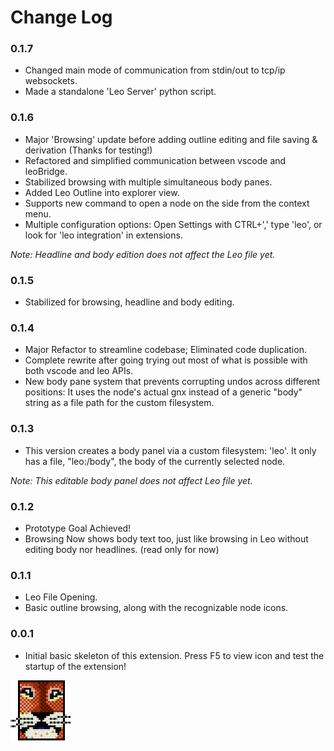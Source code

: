 # Change Log

### 0.1.7

- Changed main mode of communication from stdin/out to tcp/ip websockets.
- Made a standalone 'Leo Server' python script.

### 0.1.6

- Major 'Browsing' update before adding outline editing and file saving & derivation (Thanks for testing!)
- Refactored and simplified communication between vscode and leoBridge.
- Stabilized browsing with multiple simultaneous body panes.
- Added Leo Outline into explorer view.
- Supports new command to open a node on the side from the context menu.
- Multiple configuration options: Open Settings with CTRL+',' type 'leo', or look for 'leo integration' in extensions.

_Note: Headline and body edition does not affect the Leo file yet._

### 0.1.5

- Stabilized for browsing, headline and body editing.

### 0.1.4

- Major Refactor to streamline codebase; Eliminated code duplication.
- Complete rewrite after going trying out most of what is possible with both vscode and leo APIs.
- New body pane system that prevents corrupting undos across different positions: It uses the node's actual gnx instead of a generic "body" string as a file path for the custom filesystem.

### 0.1.3

- This version creates a body panel via a custom filesystem: 'leo'. It only has a file, "leo:/body", the body of the currently selected node.

_Note: This editable body panel does not affect Leo file yet._

### 0.1.2

- Prototype Goal Achieved!
- Browsing Now shows body text too, just like browsing in Leo without editing body nor headlines. (read only for now)

### 0.1.1

- Leo File Opening.
- Basic outline browsing, along with the recognizable node icons.

### 0.0.1

- Initial basic skeleton of this extension. Press F5 to view icon and test the startup of the extension!

![LeoEditor](resources/leoapp96px.png)
